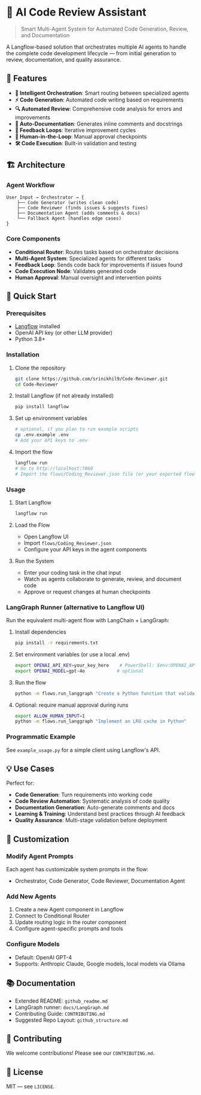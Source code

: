 # 🤖 AI Code Review Assistant

> Smart Multi-Agent System for Automated Code Generation, Review, and Documentation

A Langflow-based solution that orchestrates multiple AI agents to handle the complete code development lifecycle — from initial generation to review, documentation, and quality assurance.

## 🌟 Features

- **🧠 Intelligent Orchestration**: Smart routing between specialized agents
- **⚡ Code Generation**: Automated code writing based on requirements
- **🔍 Automated Review**: Comprehensive code analysis for errors and improvements
- **📝 Auto-Documentation**: Generates inline comments and docstrings
- **🔄 Feedback Loops**: Iterative improvement cycles
- **👤 Human-in-the-Loop**: Manual approval checkpoints
- **🛠️ Code Execution**: Built-in validation and testing

## 🏗️ Architecture

### Agent Workflow
```
User Input → Orchestrator → {
    ├── Code Generator (writes clean code)
    ├── Code Reviewer (finds issues & suggests fixes)
    ├── Documentation Agent (adds comments & docs)
    └── Fallback Agent (handles edge cases)
}
```

### Core Components
- **Conditional Router**: Routes tasks based on orchestrator decisions
- **Multi-Agent System**: Specialized agents for different tasks
- **Feedback Loop**: Sends code back for improvements if issues found
- **Code Execution Node**: Validates generated code
- **Human Approval**: Manual oversight and intervention points

## 🚀 Quick Start

### Prerequisites
- [Langflow](https://langflow.org/) installed
- OpenAI API key (or other LLM provider)
- Python 3.8+

### Installation

1. Clone the repository
   ```bash
   git clone https://github.com/srinikhil9/Code-Reviewer.git
   cd Code-Reviewer
   ```

2. Install Langflow (if not already installed)
   ```bash
   pip install langflow
   ```

3. Set up environment variables
   ```bash
   # optional, if you plan to run example scripts
   cp .env.example .env
   # Add your API keys to .env
   ```

4. Import the flow
   ```bash
   langflow run
   # Go to http://localhost:7860
   # Import the flows/Coding_Reviewer.json file (or your exported flow)
   ```

### Usage

1. Start Langflow
   ```bash
   langflow run
   ```

2. Load the Flow
   - Open Langflow UI
   - Import `flows/Coding_Reviewer.json`
   - Configure your API keys in the agent components

3. Run the System
   - Enter your coding task in the chat input
   - Watch as agents collaborate to generate, review, and document code
   - Approve or request changes at human checkpoints

### LangGraph Runner (alternative to Langflow UI)

Run the equivalent multi-agent flow with LangChain + LangGraph:

1. Install dependencies
   ```bash
   pip install -r requirements.txt
   ```

2. Set environment variables (or use a local .env)
   ```bash
   export OPENAI_API_KEY=your_key_here    # PowerShell: $env:OPENAI_API_KEY="..."
   export OPENAI_MODEL=gpt-4o            # optional
   ```

3. Run the flow
   ```bash
   python -m flows.run_langgraph "Create a Python function that validates email addresses using regex"
   ```

4. Optional: require manual approval during runs
   ```bash
   export ALLOW_HUMAN_INPUT=1
   python -m flows.run_langgraph "Implement an LRU cache in Python"
   ```

### Programmatic Example

See `example_usage.py` for a simple client using Langflow's API.

## 💡 Use Cases

Perfect for:
- **Code Generation**: Turn requirements into working code
- **Code Review Automation**: Systematic analysis of code quality
- **Documentation Generation**: Auto-generate comments and docs
- **Learning & Training**: Understand best practices through AI feedback
- **Quality Assurance**: Multi-stage validation before deployment

## 🔧 Customization

### Modify Agent Prompts
Each agent has customizable system prompts in the flow:
- Orchestrator, Code Generator, Code Reviewer, Documentation Agent

### Add New Agents
1. Create a new Agent component in Langflow
2. Connect to Conditional Router
3. Update routing logic in the router component
4. Configure agent-specific prompts and tools

### Configure Models
- Default: OpenAI GPT-4
- Supports: Anthropic Claude, Google models, local models via Ollama

## 📚 Documentation

- Extended README: `github_readme.md`
- LangGraph runner: `docs/LangGraph.md`
- Contributing Guide: `CONTRIBUTING.md`
- Suggested Repo Layout: `github_structure.md`

## 🤝 Contributing

We welcome contributions! Please see our `CONTRIBUTING.md`.

## 📝 License

MIT — see `LICENSE`.
